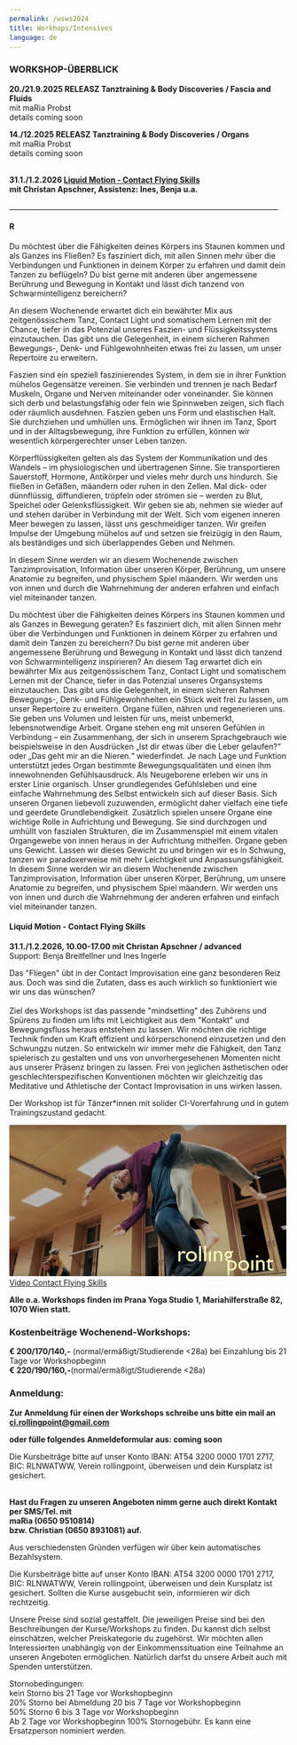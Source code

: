 ```yaml
---
permalink: /wsws2024
title: Workhops/Intensives
language: de
---
```

### **WORKSHOP-ÜBERBLICK**

**20./21.9.2025 RELEASZ Tanztraining &  Body Discoveries / Fascia and Fluids**\
mit maRia Probst\
details coming soon

**14./12.2025 RELEASZ Tanztraining &  Body Discoveries / Organs**\
mit maRia Probst\
details coming soon

\
**31.1./1.2.2026 [Liquid Motion - Contact Flying Skills](#flyingskills)**\
**mit Christan Apschner, Assistenz: Ines, Benja u.a.** 

\_\_\_\_\_\_\_\_\_\_\_\_\_\_\_\_\_\_\_\_\_\_\_\_\_\_\_\_\_\_\_\_\_\_\_\_\_\_\_\_\_\_\_\_\_\_\_\_\_\_\_\_\_\_\_\_\_\_\_\_\_\_\_\_\_\_\_\_\_\_\_\_\_\_\_\_

<div class="named-anchor" id="organs"></div>

#### R

Du möchtest über die Fähigkeiten deines Körpers ins Staunen kommen und als Ganzes ins Fließen? Es fasziniert dich, mit allen Sinnen mehr über die Verbindungen und Funktionen in deinem Körper zu erfahren und damit dein Tanzen zu beflügeln? Du bist gerne mit anderen über angemessene Berührung und Bewegung in Kontakt und lässt dich tanzend von Schwarmintelligenz bereichern?

An diesem Wochenende erwartet dich ein bewährter Mix aus zeitgenössischem Tanz, Contact Light und somatischem Lernen mit der Chance, tiefer in das Potenzial unseres Faszien- und Flüssigkeitssystems einzutauchen. Das gibt uns die Gelegenheit, in einem sicheren Rahmen Bewegungs-, Denk- und Fühlgewohnheiten etwas frei zu lassen, um unser Repertoire zu erweitern.

Faszien sind ein speziell faszinierendes System, in dem sie in ihrer Funktion mühelos Gegensätze vereinen. Sie verbinden und trennen je nach Bedarf Muskeln, Organe und Nerven miteinander oder voneinander. Sie können sich derb und belastungsfähig oder fein wie Spinnweben zeigen, sich flach oder räumlich ausdehnen. Faszien geben uns Form und elastischen Halt. Sie durchziehen und umhüllen uns. Ermöglichen wir ihnen im Tanz, Sport und in der Alltagsbewegung, ihre Funktion zu erfüllen, können wir wesentlich körpergerechter unser Leben tanzen.

Körperflüssigkeiten gelten als das System der Kommunikation und des Wandels – im physiologischen und übertragenen Sinne. Sie transportieren Sauerstoff, Hormone, Antikörper und vieles mehr durch uns hindurch. Sie fließen in Gefäßen, mäandern oder ruhen in den Zellen. Mal dick- oder dünnflüssig, diffundieren, tröpfeln oder strömen sie – werden zu Blut, Speichel oder Gelenksflüssigkeit. Wir geben sie ab, nehmen sie wieder auf und stehen darüber in Verbindung mit der Welt.
Sich vom eigenen inneren Meer bewegen zu lassen, lässt uns geschmeidiger tanzen. Wir greifen Impulse der Umgebung mühelos auf und setzen sie freizügig in den Raum, als beständiges und sich überlappendes Geben und Nehmen.

In diesem Sinne werden wir an diesem Wochenende zwischen Tanzimprovisation, Information über unseren Körper, Berührung, um unsere Anatomie zu begreifen, und physischem Spiel mäandern. Wir werden uns von innen und durch die Wahrnehmung der anderen erfahren und einfach viel miteinander tanzen.



Du möchtest über die Fähigkeiten deines Körpers ins Staunen kommen und als Ganzes in Bewegung geraten? Es fasziniert dich, mit allen Sinnen mehr über die Verbindungen und Funktionen in deinem Körper zu erfahren und damit dein Tanzen zu bereichern? Du bist gerne mit anderen über angemessene Berührung und Bewegung in Kontakt und lässt dich tanzend von Schwarmintelligenz inspirieren? 
An diesem Tag erwartet dich ein bewährter Mix aus zeitgenössischem Tanz, Contact Light und somatischem Lernen mit der Chance, tiefer in das Potenzial unseres Organsystems einzutauchen. Das gibt uns die Gelegenheit, in einem sicheren Rahmen Bewegungs-, Denk- und Fühlgewohnheiten ein Stück weit frei zu lassen, um unser Repertoire zu erweitern. 
Organe füllen, nähren und regenerieren uns. Sie geben uns Volumen und leisten für uns, meist unbemerkt, lebensnotwendige Arbeit. Organe stehen eng mit unseren Gefühlen in Verbindung – ein Zusammenhang, der sich in unserem Sprachgebrauch wie beispielsweise in den Ausdrücken „Ist dir etwas über die Leber gelaufen?“ oder „Das geht mir an die Nieren.“ wiederfindet. Je nach Lage und Funktion unterstützt jedes Organ bestimmte Bewegungsqualitäten und einen ihm innewohnenden Gefühlsausdruck. 
Als Neugeborene erleben wir uns in erster Linie organisch. Unser grundlegendes Gefühlsleben und eine einfache Wahrnehmung des Selbst entwickeln sich auf dieser Basis. Sich unseren Organen liebevoll zuzuwenden, ermöglicht daher vielfach eine tiefe und geerdete Grundlebendigkeit. 
Zusätzlich spielen unsere Organe eine wichtige Rolle in Aufrichtung und Bewegung. Sie sind durchzogen und umhüllt von faszialen Strukturen, die im Zusammenspiel mit einem vitalen Organgewebe von innen heraus in der Aufrichtung mithelfen. 
Organe geben uns Gewicht. Lassen wir dieses Gewicht zu und bringen wir es in Schwung, tanzen wir paradoxerweise mit mehr Leichtigkeit und Anpassungsfähigkeit. 
In diesem Sinne werden wir an diesem Wochenende zwischen Tanzimprovisation, Information über unseren Körper, Berührung, um unsere Anatomie zu begreifen, und physischem Spiel mäandern. Wir werden uns von innen und durch die Wahrnehmung der anderen erfahren und einfach viel miteinander tanzen. 

<div class="named-anchor" id="flyingskills"></div>

#### **Liquid Motion - Contact Flying Skills**

**31.1./1.2.2026, 10.00-17.00 mit Christan Apschner / advanced**\
Support: Benja Breitfellner und Ines Ingerle

Das "Fliegen" übt in der Contact Improvisation eine ganz besonderen Reiz aus. Doch was sind  die Zutaten, dass es auch wirklich so funktioniert wie wir uns das wünschen?\
\
Ziel des Workshops ist das passende "mindsetting" des Zuhörens und Spürens zu finden um lifts mit Leichtigkeit aus dem "Kontakt" und Bewegungsfluss heraus entstehen zu lassen. Wir möchten die richtige Technik finden um Kraft effizient und körperschonend einzusetzen und den Schwungzu nutzen. So entwickeln wir immer mehr die Fähigkeit, den Tanz spielerisch zu gestalten und uns von unvorhergesehenen Momenten nicht aus unserer Präsenz bringen zu lassen. Frei von jeglichen ästhetischen oder geschlechterspezifischen Konventionen möchten wir gleichzeitig das Meditative und Athletische der Contact Improvisation in uns wirken lassen.

Der Workshop ist für Tänzer*innen mit solider CI-Vorerfahrung und in gutem Trainingszustand gedacht.

<div class="imglink"><a target="_blank" href="https://www.youtube.com/watch?v=6tbJKhYSShk"><img src="/assets/uploads/bildschirmfoto-2023-12-03-um-21.32.38.png" alt="" /><div>Video Contact Flying Skills</div></a></div>

[](#orga)

**Alle o.a. Workshops finden im Prana Yoga Studio 1, Mariahilferstraße 82, 1070 Wien statt.**

### **Kostenbeiträge Wochenend-Workshops:**

**€ 200/170/140,-** (normal/ermäßigt/Studierende <28a) bei Einzahlung bis 21 Tage vor Workshopbeginn\
**€ 220/190/160,-**(normal/ermäßigt/Studierende <28a) 

### Anmeldung:

**Zur Anmeldung für einen der Workshops schreibe uns bitte ein mail an ci.rollingpoint@gmail.com**

**oder fülle folgendes Anmeldeformular aus: coming soon**

Die Kursbeiträge bitte auf unser Konto IBAN: AT54 3200 0000 1701 2717, BIC: RLNWATWW, Verein rollingpoint, überweisen und dein Kursplatz ist gesichert.

\
**Hast du Fragen zu unseren Angeboten nimm gerne auch direkt Kontakt per SMS/Tel. mit**\
**maRia (0650 9510814)**\
**bzw. Christian (0650 8931081) auf.**

Aus verschiedensten Gründen verfügen wir über kein automatisches Bezahlsystem.

Die Kursbeiträge bitte auf unser Konto IBAN: AT54 3200 0000 1701 2717, BIC: RLNWATWW, Verein rollingpoint, überweisen und dein Kursplatz ist gesichert. Sollten die Kurse ausgebucht sein, informieren wir dich rechtzeitig.

Unsere Preise sind sozial gestaffelt. Die jeweiligen Preise sind bei den Beschreibungen der Kurse/Workshops zu finden. Du kannst dich selbst einschätzen, welcher Preiskategorie du zugehörst. Wir möchten allen Interessierten unabhängig von der Einkommenssituation eine Teilnahme an unseren Angeboten ermöglichen. Natürlich darfst du unsere Arbeit auch mit Spenden unterstützen.

Stornobedingungen: \
kein Storno bis 21 Tage vor Workshopbeginn\
20% Storno bei Abmeldung 20 bis 7 Tage vor Workshopbeginn\
50% Storno 6 bis 3 Tage vor Workshopbeginn\
Ab 2 Tage vor Workshopbeginn 100% Stornogebühr. Es kann eine Ersatzperson nominiert werden.